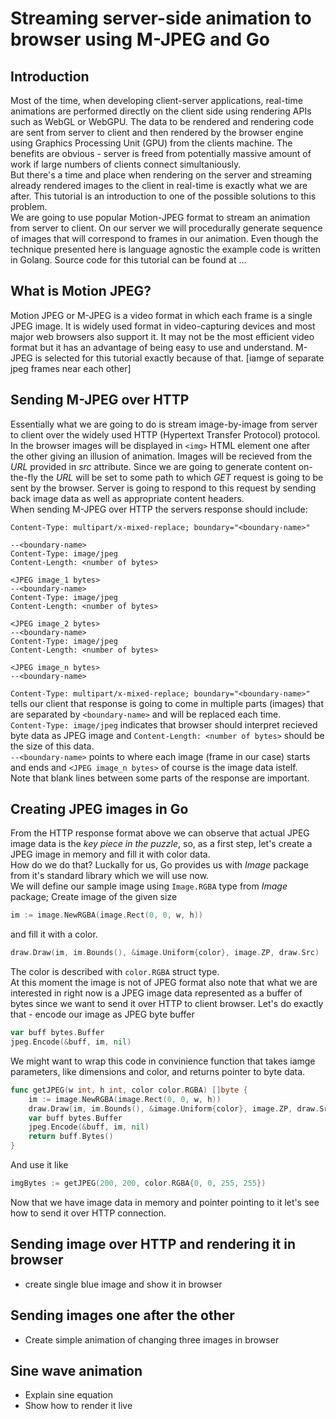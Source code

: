 # Streaming server-side animation to browser using M-JPEG and Go

## Introduction
Most of the time, when developing client-server applications, real-time animations are performed directly on the client side using rendering APIs such as WebGL or WebGPU. The data to be rendered and rendering code are sent from server to client and then rendered by the browser engine using Graphics Processing Unit (GPU) from the clients machine. The benefits are obvious - server is freed from potentially massive amount of work if large numbers of clients connect simultaniously.  
But there's a time and place when rendering on the server and streaming already rendered images to the client in real-time is exactly what we are after. This tutorial is an introduction to one of the possible solutions to this problem.  
We are going to use popular Motion-JPEG format to stream an animation from server to client. On our server we will procedurally generate sequence of images that will correspond to frames in our animation. Even though the technique presented here is language agnostic the example code is written in Golang. Source code for this tutorial can be found at ...
## What is Motion JPEG?
Motion JPEG or M-JPEG is a video format in which each frame is a single JPEG image. It is widely used format in video-capturing devices and most major web browsers also support it. It may not be the most efficient video format but it has an advantage of being easy to use and understand. M-JPEG is selected for this tutorial exactly because of that.
[iamge of separate jpeg frames near each other]
## Sending M-JPEG over HTTP
Essentially what we are going to do is stream image-by-image from server to client over the widely used HTTP (Hypertext Transfer Protocol) protocol.   
In the browser images will be displayed in `<img>` HTML element one after the other giving an illusion of animation. Images will be recieved from the *URL* provided in *src* attribute. Since we are going to generate content on-the-fly the *URL* will be set to some path to which *GET* request is going to be sent by the browser. Server is going to respond to this request by sending back image data as well as appropriate content headers.  
When sending M-JPEG over HTTP the servers response should include:  

    Content-Type: multipart/x-mixed-replace; boundary="<boundary-name>"

    --<boundary-name>
    Content-Type: image/jpeg
    Content-Length: <number of bytes>

    <JPEG image_1 bytes>
    --<boundary-name>
    Content-Type: image/jpeg
    Content-Length: <number of bytes>

    <JPEG image_2 bytes>
    --<boundary-name>
    Content-Type: image/jpeg
    Content-Length: <number of bytes>

    <JPEG image_n bytes>
    --<boundary-name>

`Content-Type: multipart/x-mixed-replace; boundary="<boundary-name>"` tells our client that response is going to come in multiple parts (images) that are separated by `<boundary-name>` and will be replaced each time.  
`Content-Type: image/jpeg` indicates that browser should interpret recieved byte data as JPEG image and `Content-Length: <number of bytes>` should be the size of this data.  
`--<boundary-name>` points to where each image (frame in our case) starts and ends and `<JPEG image_n bytes>` of course is the image data istelf.  
Note that blank lines between some parts of the response are important.  

## Creating JPEG images in Go
From the HTTP response format above we can observe that actual JPEG image data is the *key piece in the puzzle*, so, as a first step, let's create a JPEG image in memory and fill it with color data.  
How do we do that? Luckally for us, Go provides us with *Image* package from it's standard library which we will use now.  
We will define our sample image using `Image.RGBA` type from *Image* package; Create image of the given size
``` go
im := image.NewRGBA(image.Rect(0, 0, w, h))
```
and fill it with a color.
``` go
draw.Draw(im, im.Bounds(), &image.Uniform{color}, image.ZP, draw.Src)
```
The color is described with `color.RGBA` struct type.  
At this moment the image is not of JPEG format also note that what we are interested in right now is a JPEG image data represented as a buffer of bytes since we want to send it over HTTP to client browser. Let's do exactly that - encode our image as JPEG byte buffer
``` go
var buff bytes.Buffer
jpeg.Encode(&buff, im, nil)
```
We might want to wrap this code in convinience function that takes iamge parameters, like dimensions and color, and returns pointer to byte data.
``` go
func getJPEG(w int, h int, color color.RGBA) []byte {
	im := image.NewRGBA(image.Rect(0, 0, w, h))
	draw.Draw(im, im.Bounds(), &image.Uniform{color}, image.ZP, draw.Src)
	var buff bytes.Buffer
	jpeg.Encode(&buff, im, nil)
	return buff.Bytes()
}
```
And use it like
``` go
imgBytes := getJPEG(200, 200, color.RGBA{0, 0, 255, 255})
```
Now that we have image data in memory and pointer pointing to it let's see how to send it over HTTP connection.
## Sending image over HTTP and rendering it in browser
* create single blue image and show it in browser 
## Sending images one after the other
* Create simple animation of changing three images in browser
## Sine wave animation
* Explain sine equation
* Show how to render it live


